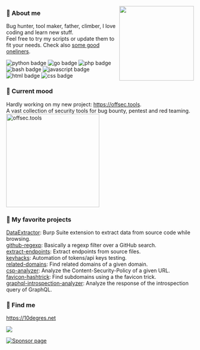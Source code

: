 
<a href="#"><img align="right" src="https://i.giphy.com/media/JIX9t2j0ZTN9S/giphy.webp" width="200 " height="200" /></a>

### 🧔 About me

Bug hunter, tool maker, father, climber, I love coding and learn new stuff.  
Feel free to try my scripts or update them to fit your needs.
Check also [some good oneliners](https://gist.github.com/gwen001).  
<p>
    <img src="https://img.shields.io/badge/-python-green" alt="python badge">
    <img src="https://img.shields.io/badge/-go-red" alt="go badge">
    <img src="https://img.shields.io/badge/-php-blue" alt="php badge">
    <img src="https://img.shields.io/badge/-bash-orange" alt="bash badge">
    <img src="https://img.shields.io/badge/-javascript-yellow" alt="javascript badge">
    <img src="https://img.shields.io/badge/-html-purple" alt="html badge">
    <img src="https://img.shields.io/badge/-css-pink" alt="css badge">
</p>


### 💾 Current mood

Hardly working on my new project: https://offsec.tools.  
A vast collection of security tools for bug bounty, pentest and red teaming.  
<img src="https://offsec.tools/img/preview.png" alt="offsec.tools" width="250">


### 🥰 My favorite projects

[DataExtractor](https://github.com/gwen001/DataExtractor): Burp Suite extension to extract data from source code while browsing.  
[github-regexp](https://github.com/gwen001/github-regexp): Basically a regexp filter over a GitHub search.  
[extract-endpoints](https://github.com/gwen001/extract-endpoints): Extract endpoints from source files.  
[keyhacks](https://github.com/gwen001/keyhacks): Automation of tokens/api keys testing.  
[related-domains](https://github.com/gwen001/related-domains): Find related domains of a given domain.  
[csp-analyzer](https://github.com/gwen001/csp-analyzer): Analyze the Content-Security-Policy of a given URL.  
[favicon-hashtrick](https://github.com/gwen001/favicon-hashtrick): Find subdomains using a the favicon trick.  
[graphql-introspection-analyzer](https://github.com/gwen001/graphql-introspection-analyzer): Analyze the response of the introspection query of GraphQL.  


### 📧 Find me

https://10degres.net  

<a href="https://twitter.com/gwendallecoguic"><img src="https://img.shields.io/twitter/follow/gwendallecoguic.svg?logo=twitter"></a>

[![Sponsor page](https://raw.githubusercontent.com/gwen001/10degres_hugo/master/static/assets/img/github-sponsor.png)](https://github.com/sponsors/gwen001)
